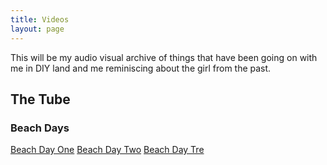 ```yaml
---
title: Videos
layout: page
---
```

This will be my audio visual archive of things that have been going on with me in DIY land and me reminiscing about the girl from the past.

## The Tube
### Beach Days
[Beach Day One](https://lwflouisa.github.io/NumeroHexDiaries/Videos/videos/2021-10-24-beachdayone)
[Beach Day Two](https://lwflouisa.github.io/NumeroHexDiaries/Videos/videos/2021-10-25-beachdaytwo)
[Beach Day Tre](https://lwflouisa.github.io/NumeroHexDiaries/Videos/videos/2021-10-26-beachdaythree)
